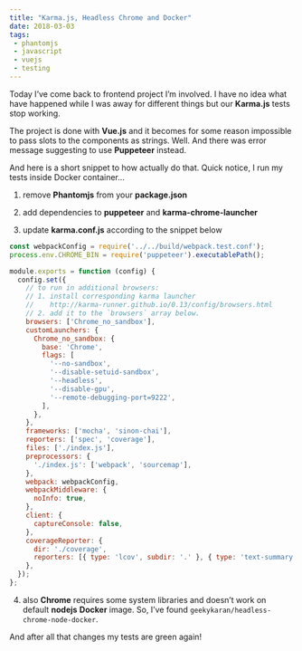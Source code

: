 ```yaml
---
title: "Karma.js, Headless Chrome and Docker"
date: 2018-03-03
tags: 
 - phantomjs
 - javascript
 - vuejs
 - testing
---
```


Today I’ve come back to frontend project I’m involved. I have no idea what have happened while I was away for different things but our **Karma.js** tests stop&nbsp;working.

The project is done with **Vue.js** and it becomes for some reason impossible to pass slots to the components as strings. Well. And there was error message suggesting to use **Puppeteer** instead.
<!-- more -->
And here is a short snippet to how actually do that. Quick notice, I run my tests inside Docker container…

1. remove **Phantomjs** from your **package.json**
2. add dependencies to **puppeteer** and **karma-chrome-launcher**

3. update **karma.conf.js** according to the snippet&nbsp;below

```javascript
const webpackConfig = require('../../build/webpack.test.conf');
process.env.CHROME_BIN = require('puppeteer').executablePath();

module.exports = function (config) {
  config.set({
    // to run in additional browsers:
    // 1. install corresponding karma launcher
    //    http://karma-runner.github.io/0.13/config/browsers.html
    // 2. add it to the `browsers` array below.
    browsers: ['Chrome_no_sandbox'],
    customLaunchers: {
      Chrome_no_sandbox: {
        base: 'Chrome',
        flags: [
          '--no-sandbox',
          '--disable-setuid-sandbox',
          '--headless',
          '--disable-gpu',
          '--remote-debugging-port=9222',
        ],
      },
    },
    frameworks: ['mocha', 'sinon-chai'],
    reporters: ['spec', 'coverage'],
    files: ['./index.js'],
    preprocessors: {
      './index.js': ['webpack', 'sourcemap'],
    },
    webpack: webpackConfig,
    webpackMiddleware: {
      noInfo: true,
    },
    client: {
      captureConsole: false,
    },
    coverageReporter: {
      dir: './coverage',
      reporters: [{ type: 'lcov', subdir: '.' }, { type: 'text-summary' }],
    },
  });
};
```

4. also **Chrome** requires some system libraries and doesn’t work on default **nodejs**  **Docker** image. So, I’ve found `geekykaran/headless-chrome-node-docker`.

And after all that changes my tests are green&nbsp;again!